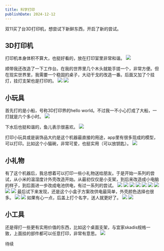 ```yaml
---
title: 科学打印
publishDate: 2024-12-12
---
```


双11买了台3D打印机，想尝试下新鲜东西，开启了新的尝试。

## 3D打印机

打印机本身体积不算大，也挺好看的，放在打印室里非常和谐。
![](https://pub-d5bcaa1465694f2b84727665eeded50e.r2.dev/network-asset-22-14-48-480-20250104231405-imdqu7w.png)

顺带我还改造了一下工作台。在我的世界里几个木头就能手搓一个，非常方便。但在现实世界里，我需要一个稳固的桌子，大动干戈的改造一番。后面又加了个挂灯，挂灯支架也是打印的。
![](https://pub-d5bcaa1465694f2b84727665eeded50e.r2.dev/network-asset-22-17-16-177-20250104231405-wnmgysk.png)
![](https://pub-d5bcaa1465694f2b84727665eeded50e.r2.dev/network-asset-22-32-51-361-20250104231405-dsmrlj1.png)

## 小玩具

首先打的是小船，号称3D打印界的hello world。不过我一不小心打成了大船，一打就是六个多小时。
![](https://pub-d5bcaa1465694f2b84727665eeded50e.r2.dev/network-asset-22-07-47-994-20250104231406-f6c29t7.png)

下水后也挺和谐的，鱼儿表示很喜欢。
![](https://pub-d5bcaa1465694f2b84727665eeded50e.r2.dev/network-asset-22-18-59-107-20250104231406-vm3sjdf.png)

打印小玩具或是装饰品大约是这个机器最直接的用途，app里有很多现成的模型，可以打印。比如这个小猫碗，非常可爱，也挺实用（可以放钥匙）。
![](https://pub-d5bcaa1465694f2b84727665eeded50e.r2.dev/network-asset-22-19-53-824-20250104231406-116ou8g.png)

## 小礼物

有了这个机器后，我总想着可以打印一些小礼物送给朋友。于是开始一系列的尝试，从小米的温湿度计外壳改造开始。从最初仅仅是小支架，到后来改造成小电脑的样子，到后面进一步改成电池供电，有过一系列的尝试。
![](https://pub-d5bcaa1465694f2b84727665eeded50e.r2.dev/network-asset-22-24-16-010-20250104231406-3h5zt15.png)
![](https://pub-d5bcaa1465694f2b84727665eeded50e.r2.dev/network-asset-22-24-25-184-20250104231407-akjm401.png)
![](https://pub-d5bcaa1465694f2b84727665eeded50e.r2.dev/network-asset-22-24-42-466-20250104231407-uomnsz6.png)
![](https://pub-d5bcaa1465694f2b84727665eeded50e.r2.dev/network-asset-22-24-53-610-20250104231407-789y1ni.png)
![](https://pub-d5bcaa1465694f2b84727665eeded50e.r2.dev/network-asset-22-25-04-494-20250104231407-wcggkhk.png)
![](https://pub-d5bcaa1465694f2b84727665eeded50e.r2.dev/network-asset-22-25-14-932-20250104231407-3g8tucx.png)
![](https://pub-d5bcaa1465694f2b84727665eeded50e.r2.dev/network-asset-22-25-21-570-20250104231407-i1um0h5.png)
![](https://pub-d5bcaa1465694f2b84727665eeded50e.r2.dev/network-asset-22-25-33-021-20250104231408-uq7rk3u.png)
![](https://pub-d5bcaa1465694f2b84727665eeded50e.r2.dev/network-asset-22-25-41-019-20250104231408-pig38ki.png)
最后试下来发现，还是这个小盒子方案改供电最简单，外壳颜色选择也很多。
![](https://pub-d5bcaa1465694f2b84727665eeded50e.r2.dev/network-asset-22-26-24-299-20250104231408-nttt7nu.png)
![](https://pub-d5bcaa1465694f2b84727665eeded50e.r2.dev/network-asset-22-09-26-200-20250104231408-vkjbtgr.png)
如果有心一点，后盖上打个名字，送人就更好了。
![](https://pub-d5bcaa1465694f2b84727665eeded50e.r2.dev/network-asset-22-29-47-291-20250104231408-v65em13.png)
![](https://pub-d5bcaa1465694f2b84727665eeded50e.r2.dev/network-asset-22-29-54-873-20250104231409-l26hkp9.png)

## 小工具

还是得打一些更有实用价值的东西，比如这个桌面支架，与宜家skadis规格一致，上面挂的部件都可以任意打印，非常有意思。
![](https://pub-d5bcaa1465694f2b84727665eeded50e.r2.dev/network-asset-22-33-55-627-20250104231409-vrxc6kz.png)

待续